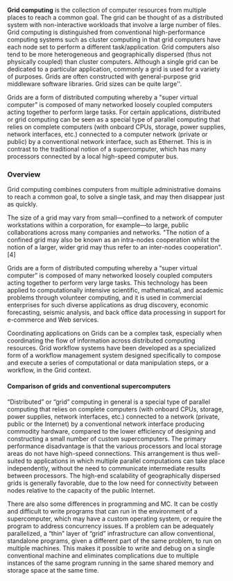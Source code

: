 __Grid computing__ is the collection of computer resources from multiple places to reach a common goal. The grid can be thought of as a distributed system with non-interactive workloads that involve a large number of files. Grid computing is distinguished from conventional high-performance computing systems such as cluster computing in that grid computers have each node set to perform a different task/application. Grid computers also tend to be more heterogeneous and geographically dispersed (thus not physically coupled) than cluster computers. Although a single grid can be dedicated to a particular application, commonly a grid is used for a variety of purposes. Grids are often constructed with general-purpose grid middleware software libraries. Grid sizes can be quite large''.

Grids are a form of distributed computing whereby a "super virtual computer" is composed of many networked loosely coupled computers acting together to perform large tasks. For certain applications, distributed or grid computing can be seen as a special type of parallel computing that relies on complete computers (with onboard CPUs, storage, power supplies, network interfaces, etc.) connected to a computer network (private or public) by a conventional network interface, such as Ethernet. This is in contrast to the traditional notion of a supercomputer, which has many processors connected by a local high-speed computer bus.

### Overview

Grid computing combines computers from multiple administrative domains to reach a common goal, to solve a single task, and may then disappear just as quickly.

The size of a grid may vary from small—confined to a network of computer workstations within a corporation, for example—to large, public collaborations across many companies and networks. "The notion of a confined grid may also be known as an intra-nodes cooperation whilst the notion of a larger, wider grid may thus refer to an inter-nodes cooperation".[4]

Grids are a form of distributed computing whereby a “super virtual computer” is composed of many networked loosely coupled computers acting together to perform very large tasks. This technology has been applied to computationally intensive scientific, mathematical, and academic problems through volunteer computing, and it is used in commercial enterprises for such diverse applications as drug discovery, economic forecasting, seismic analysis, and back office data processing in support for e-commerce and Web services.

Coordinating applications on Grids can be a complex task, especially when coordinating the flow of information across distributed computing resources. Grid workflow systems have been developed as a specialized form of a workflow management system designed specifically to compose and execute a series of computational or data manipulation steps, or a workflow, in the Grid context.

#### Comparison of grids and conventional supercomputers

“Distributed” or “grid” computing in general is a special type of parallel computing that relies on complete computers (with onboard CPUs, storage, power supplies, network interfaces, etc.) connected to a network (private, public or the Internet) by a conventional network interface producing commodity hardware, compared to the lower efficiency of designing and constructing a small number of custom supercomputers. The primary performance disadvantage is that the various processors and local storage areas do not have high-speed connections. This arrangement is thus well-suited to applications in which multiple parallel computations can take place independently, without the need to communicate intermediate results between processors. The high-end scalability of geographically dispersed grids is generally favorable, due to the low need for connectivity between nodes relative to the capacity of the public Internet.

There are also some differences in programming and MC. It can be costly and difficult to write programs that can run in the environment of a supercomputer, which may have a custom operating system, or require the program to address concurrency issues. If a problem can be adequately parallelized, a “thin” layer of “grid” infrastructure can allow conventional, standalone programs, given a different part of the same problem, to run on multiple machines. This makes it possible to write and debug on a single conventional machine and eliminates complications due to multiple instances of the same program running in the same shared memory and storage space at the same time.
